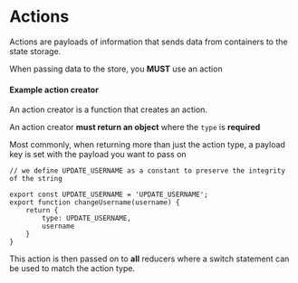 # Actions
Actions are payloads of information that sends data from containers to the state storage.

When passing data to the store, you **MUST** use an action

#### Example action creator
An action creator is a function that creates an action.

An action creator **must return an object** where the `type` is **required**

Most commonly, when returning more than just the action type, a payload key is set with the payload you want to pass on


```
// we define UPDATE_USERNAME as a constant to preserve the integrity of the string

export const UPDATE_USERNAME = 'UPDATE_USERNAME';
export function changeUsername(username) {
    return {
        type: UPDATE_USERNAME,
        username
    }
}
```

This action is then passed on to **all** reducers where a switch statement can be used to match the action type.
